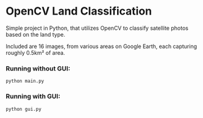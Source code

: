 # OpenCV Land Classification

Simple project in Python, that utilizes OpenCV to classify satellite photos
based on the land type.

Included are 16 images, from various areas on Google Earth, each capturing
roughly 0.5km&#x00b2; of area.

### Running without GUI:

```shell
python main.py
```

### Running with GUI:

```shell
python gui.py
```
